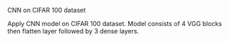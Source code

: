 CNN on CIFAR 100 dataset

Apply CNN model on CIFAR 100 dataset. Model consists of 4 VGG blocks then flatten layer followed by 3 dense layers.

